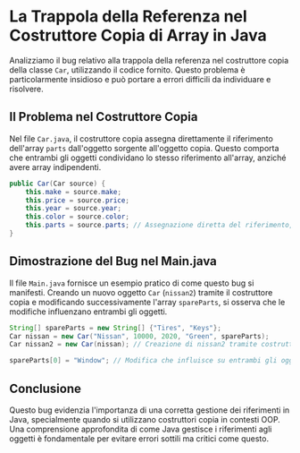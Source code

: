 # La Trappola della Referenza nel Costruttore Copia di Array in Java

Analizziamo il bug relativo alla trappola della referenza nel costruttore copia della classe `Car`, utilizzando il codice fornito. Questo problema è particolarmente insidioso e può portare a errori difficili da individuare e risolvere.

## Il Problema nel Costruttore Copia
Nel file `Car.java`, il costruttore copia assegna direttamente il riferimento dell'array `parts` dall'oggetto sorgente all'oggetto copia. Questo comporta che entrambi gli oggetti condividano lo stesso riferimento all'array, anziché avere array indipendenti.

```java
public Car(Car source) {
    this.make = source.make;
    this.price = source.price;
    this.year = source.year;
    this.color = source.color;
    this.parts = source.parts; // Assegnazione diretta del riferimento, crea la trappola della referenza
}
```

## Dimostrazione del Bug nel Main.java
Il file `Main.java` fornisce un esempio pratico di come questo bug si manifesti. Creando un nuovo oggetto `Car` (`nissan2`) tramite il costruttore copia e modificando successivamente l'array `spareParts`, si osserva che le modifiche influenzano entrambi gli oggetti.

```java
String[] spareParts = new String[] {"Tires", "Keys"};
Car nissan = new Car("Nissan", 10000, 2020, "Green", spareParts);
Car nissan2 = new Car(nissan); // Creazione di nissan2 tramite costruttore copia

spareParts[0] = "Window"; // Modifica che influisce su entrambi gli oggetti Car
```

## Conclusione
Questo bug evidenzia l'importanza di una corretta gestione dei riferimenti in Java, specialmente quando si utilizzano costruttori copia in contesti OOP. Una comprensione approfondita di come Java gestisce i riferimenti agli oggetti è fondamentale per evitare errori sottili ma critici come questo.
